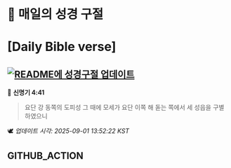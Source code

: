 # 🙏 매일의 성경 구절
# [Daily Bible verse]
## [![README에 성경구절 업데이트](https://github.com/DONGSUKA/first_test/actions/workflows/update-readme-bible.yml/badge.svg)](https://github.com/DONGSUKA/first_test/actions/workflows/update-readme-bible.yml)
<!-- START_BIBLE_VERSE -->
📖 **신명기 4:41**
> 요단 강 동쪽의 도피성 그 때에 모세가 요단 이쪽 해 돋는 쪽에서 세 성읍을 구별하였으니

🕊️ _업데이트 시각: 2025-09-01 13:52:22 KST_
  <!-- END_BIBLE_VERSE -->
## GITHUB_ACTION

